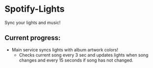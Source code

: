 # Spotify-Lights
Sync your lights and music!

## Current progress:
* Main service syncs lights with album artwork colors!
  * Checks current song every 3 sec and updates lights when song changes and every 15 seconds if song has not changed.